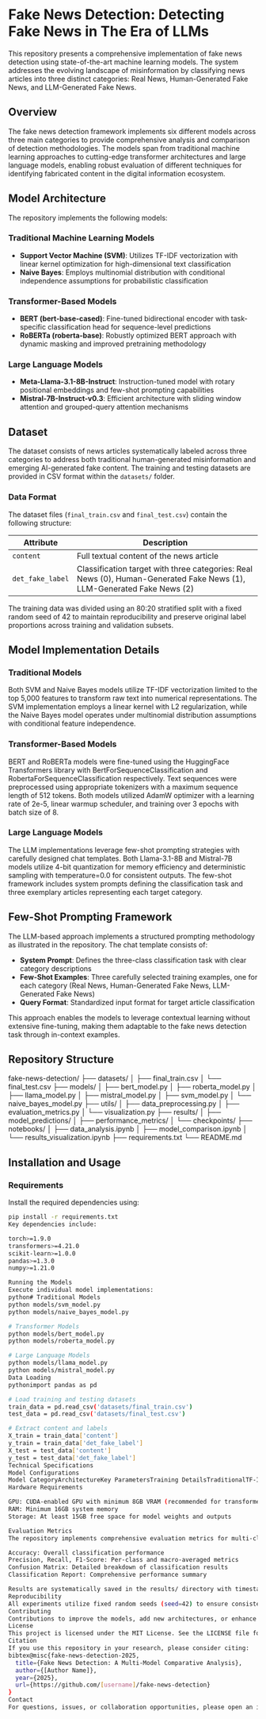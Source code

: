 # Fake News Detection: Detecting Fake News in The Era of LLMs

This repository presents a comprehensive implementation of fake news detection using state-of-the-art machine learning models. The system addresses the evolving landscape of misinformation by classifying news articles into three distinct categories: Real News, Human-Generated Fake News, and LLM-Generated Fake News.

## Overview

The fake news detection framework implements six different models across three main categories to provide comprehensive analysis and comparison of detection methodologies. The models span from traditional machine learning approaches to cutting-edge transformer architectures and large language models, enabling robust evaluation of different techniques for identifying fabricated content in the digital information ecosystem.

## Model Architecture

The repository implements the following models:

### Traditional Machine Learning Models
- **Support Vector Machine (SVM)**: Utilizes TF-IDF vectorization with linear kernel optimization for high-dimensional text classification
- **Naive Bayes**: Employs multinomial distribution with conditional independence assumptions for probabilistic classification

### Transformer-Based Models  
- **BERT (bert-base-cased)**: Fine-tuned bidirectional encoder with task-specific classification head for sequence-level predictions
- **RoBERTa (roberta-base)**: Robustly optimized BERT approach with dynamic masking and improved pretraining methodology

### Large Language Models
- **Meta-Llama-3.1-8B-Instruct**: Instruction-tuned model with rotary positional embeddings and few-shot prompting capabilities
- **Mistral-7B-Instruct-v0.3**: Efficient architecture with sliding window attention and grouped-query attention mechanisms

## Dataset

The dataset consists of news articles systematically labeled across three categories to address both traditional human-generated misinformation and emerging AI-generated fake content. The training and testing datasets are provided in CSV format within the `datasets/` folder.

### Data Format

The dataset files (`final_train.csv` and `final_test.csv`) contain the following structure:

| Attribute | Description |
|-----------|-------------|
| `content` | Full textual content of the news article |
| `det_fake_label` | Classification target with three categories: Real News (0), Human-Generated Fake News (1), LLM-Generated Fake News (2) |

The training data was divided using an 80:20 stratified split with a fixed random seed of 42 to maintain reproducibility and preserve original label proportions across training and validation subsets.

## Model Implementation Details

### Traditional Models
Both SVM and Naive Bayes models utilize TF-IDF vectorization limited to the top 5,000 features to transform raw text into numerical representations. The SVM implementation employs a linear kernel with L2 regularization, while the Naive Bayes model operates under multinomial distribution assumptions with conditional feature independence.

### Transformer-Based Models
BERT and RoBERTa models were fine-tuned using the HuggingFace Transformers library with BertForSequenceClassification and RobertaForSequenceClassification respectively. Text sequences were preprocessed using appropriate tokenizers with a maximum sequence length of 512 tokens. Both models utilized AdamW optimizer with a learning rate of 2e-5, linear warmup scheduler, and training over 3 epochs with batch size of 8.

### Large Language Models
The LLM implementations leverage few-shot prompting strategies with carefully designed chat templates. Both Llama-3.1-8B and Mistral-7B models utilize 4-bit quantization for memory efficiency and deterministic sampling with temperature=0.0 for consistent outputs. The few-shot framework includes system prompts defining the classification task and three exemplary articles representing each target category.

## Few-Shot Prompting Framework

The LLM-based approach implements a structured prompting methodology as illustrated in the repository. The chat template consists of:

- **System Prompt**: Defines the three-class classification task with clear category descriptions
- **Few-Shot Examples**: Three carefully selected training examples, one for each category (Real News, Human-Generated Fake News, LLM-Generated Fake News)
- **Query Format**: Standardized input format for target article classification

This approach enables the models to leverage contextual learning without extensive fine-tuning, making them adaptable to the fake news detection task through in-context examples.

## Repository Structure
fake-news-detection/
├── datasets/
│   ├── final_train.csv
│   └── final_test.csv
├── models/
│   ├── bert_model.py
│   ├── roberta_model.py
│   ├── llama_model.py
│   ├── mistral_model.py
│   ├── svm_model.py
│   └── naive_bayes_model.py
├── utils/
│   ├── data_preprocessing.py
│   ├── evaluation_metrics.py
│   └── visualization.py
├── results/
│   ├── model_predictions/
│   ├── performance_metrics/
│   └── checkpoints/
├── notebooks/
│   ├── data_analysis.ipynb
│   ├── model_comparison.ipynb
│   └── results_visualization.ipynb
├── requirements.txt
└── README.md

## Installation and Usage

### Requirements

Install the required dependencies using:

```bash
pip install -r requirements.txt
Key dependencies include:

torch>=1.9.0
transformers>=4.21.0
scikit-learn>=1.0.0
pandas>=1.3.0
numpy>=1.21.0

Running the Models
Execute individual model implementations:
python# Traditional Models
python models/svm_model.py
python models/naive_bayes_model.py

# Transformer Models  
python models/bert_model.py
python models/roberta_model.py

# Large Language Models
python models/llama_model.py
python models/mistral_model.py
Data Loading
pythonimport pandas as pd

# Load training and testing datasets
train_data = pd.read_csv('datasets/final_train.csv')
test_data = pd.read_csv('datasets/final_test.csv')

# Extract content and labels
X_train = train_data['content']
y_train = train_data['det_fake_label']
X_test = test_data['content']  
y_test = test_data['det_fake_label']
Technical Specifications
Model Configurations
Model CategoryArchitectureKey ParametersTraining DetailsTraditionalTF-IDF + Classifier5,000 features maxCPU-based trainingBERT12-layer transformer110M parameters, 512 seq length3 epochs, lr=2e-5RoBERTa12-layer transformer125M parameters, 512 seq length3 epochs, lr=2e-5Llama-3.1-8BDecoder-only transformer8B parameters, 8k context4-bit quantizationMistral-7BDecoder-only transformer7B parameters, 8k context4-bit quantization
Hardware Requirements

GPU: CUDA-enabled GPU with minimum 8GB VRAM (recommended for transformer and LLM models)
RAM: Minimum 16GB system memory
Storage: At least 15GB free space for model weights and outputs

Evaluation Metrics
The repository implements comprehensive evaluation metrics for multi-class classification:

Accuracy: Overall classification performance
Precision, Recall, F1-Score: Per-class and macro-averaged metrics
Confusion Matrix: Detailed breakdown of classification results
Classification Report: Comprehensive performance summary

Results are systematically saved in the results/ directory with timestamp-based organization for reproducibility and comparison across different model runs.
Reproducibility
All experiments utilize fixed random seeds (seed=42) to ensure consistent and reproducible results. Model checkpoints are automatically saved during training, and prediction outputs are stored with detailed metadata for result verification and analysis.
Contributing
Contributions to improve the models, add new architectures, or enhance evaluation methodologies are welcome. Please ensure that new implementations follow the established code structure and include appropriate documentation and evaluation metrics.
License
This project is licensed under the MIT License. See the LICENSE file for details.
Citation
If you use this repository in your research, please consider citing:
bibtex@misc{fake-news-detection-2025,
  title={Fake News Detection: A Multi-Model Comparative Analysis},
  author={[Author Name]},
  year={2025},
  url={https://github.com/[username]/fake-news-detection}
}
Contact
For questions, issues, or collaboration opportunities, please open an issue on this repository or contact [email@domain.com].
